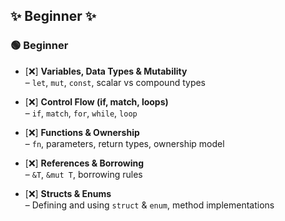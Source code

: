 ## ✨ Beginner ✨


### 🟢 Beginner

* [❌] **Variables, Data Types & Mutability**  
    – `let`, `mut`, `const`, scalar vs compound types
    
* [❌] **Control Flow (if, match, loops)**  
    – `if`, `match`, `for`, `while`, `loop`
    
* [❌] **Functions & Ownership**  
    – `fn`, parameters, return types, ownership model
    
* [❌] **References & Borrowing**  
    – `&T`, `&mut T`, borrowing rules
    
* [❌] **Structs & Enums**  
    – Defining and using `struct` & `enum`, method implementations
